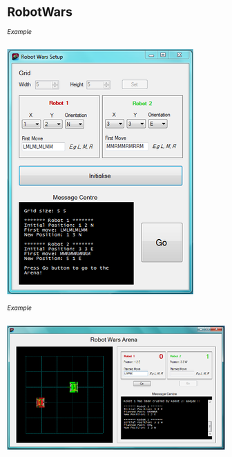 # RobotWars

###### Example
![alt tag](https://github.com/pascalhow/RobotWars/blob/master/RobotWars%20Setup%20page.PNG)

###### Example
![alt tag](https://github.com/pascalhow/RobotWars/blob/master/RobotWars%20Battlefield%20page.PNG)
